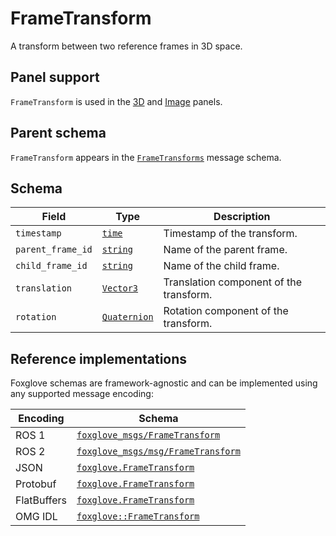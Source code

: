 # FrameTransform

A transform between two reference frames in 3D space.

## Panel support

<!--TODO: Link missing documentation when available-->

`FrameTransform` is used in the [3D](../panels/3d-panel.md) and [Image](#) panels.

## Parent schema

`FrameTransform` appears in the [`FrameTransforms`](./frame-transforms.md) message schema.

## Schema

| Field             | Type                                   | Description                             |
| ----------------- | -------------------------------------- | --------------------------------------- |
| `timestamp`       | [`time`](./built-in-types.md#time)     | Timestamp of the transform.             |
| `parent_frame_id` | [`string`](./built-in-types.md#string) | Name of the parent frame.               |
| `child_frame_id`  | [`string`](./built-in-types.md#string) | Name of the child frame.                |
| `translation`     | [`Vector3`](./vector3.md)              | Translation component of the transform. |
| `rotation`        | [`Quaternion`](./quaternion.md)        | Rotation component of the transform.    |

## Reference implementations

Foxglove schemas are framework-agnostic and can be implemented using any supported message encoding:

| Encoding    | Schema                             |
| ----------- | ---------------------------------- |
| ROS 1       | [`foxglove_msgs/FrameTransform`](https://github.com/foxglove/foxglove-sdk/blob/main/schemas/ros1/FrameTransform.msg) |
| ROS 2       | [`foxglove_msgs/msg/FrameTransform`](https://github.com/foxglove/foxglove-sdk/blob/main/schemas/ros2/FrameTransform.msg) |
| JSON        | [`foxglove.FrameTransform`](https://github.com/foxglove/foxglove-sdk/blob/main/schemas/jsonschema/FrameTransform.json) |
| Protobuf    | [`foxglove.FrameTransform`](https://github.com/foxglove/foxglove-sdk/blob/main/schemas/proto/foxglove/FrameTransform.proto) |
| FlatBuffers | [`foxglove.FrameTransform`](https://github.com/foxglove/foxglove-sdk/blob/main/schemas/flatbuffer/FrameTransform.fbs) |
| OMG IDL     | [`foxglove::FrameTransform`](https://github.com/foxglove/foxglove-sdk/blob/main/schemas/omgidl/foxglove/FrameTransform.idl) |
